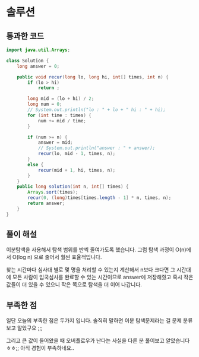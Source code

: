 # 솔루션

## 통과한 코드

```java
import java.util.Arrays;

class Solution {
	long answer = 0;

	public void recur(long lo, long hi, int[] times, int n) {
		if (lo > hi)
			return ;

		long mid = (lo + hi) / 2;
		long num = 0;
		// System.out.println("lo : " + lo + " hi : " + hi);
		for (int time : times) {
			num += mid / time;
		}

		if (num >= n) {
			answer = mid;
			// System.out.println("answer : " + answer);
			recur(lo, mid - 1, times, n);
		}
		else {
			recur(mid + 1, hi, times, n);
		}
	}
	public long solution(int n, int[] times) {
		Arrays.sort(times);
		recur(0, (long)times[times.length - 1] * n, times, n);
		return answer;
	}
}
```

## 풀이 해설

이분탐색을 사용해서 탐색 범위를 반씩 줄여가도록 했습니다. 그럼 탐색 과정이 O(n)에서 O(log n) 으로 줄어서 훨씬 효율적입니다. 

찾는 시간마다 심사대 별로 몇 명을 처리할 수 있는지 계산해서 n보다 크다면 그 시간대에 모든 사람이 입국심사를 완료할 수 있는 시간이므로
answer에 저장해줬고 혹시 작은 값들이 더 있을 수 있으니 작은 쪽으로 탐색을 더 이어 나갑니다.

## 부족한 점
일단 오늘의 부족한 점은 두가지 입니다.
솔직히 말하면 이분 탐색문제라는 걸 문제 분류보고 알았구요 ;;;

그리고 큰 값이 들어왔을 때 오버플로우가 난다는 사실을 다른 분 풀이보고 알았습니다 ㅎㅎ;;
아직 경험이 부족하네요..

